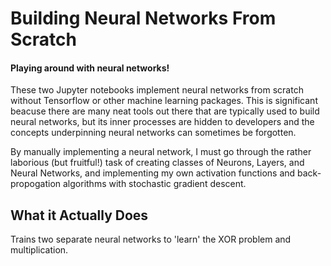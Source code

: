 # Building Neural Networks From Scratch
#### Playing around with neural networks! 

These two Jupyter notebooks implement neural networks from scratch without Tensorflow or other machine learning packages. This is significant beacuse there are many neat tools out there that are typically used to build neural networks, but its inner processes are hidden to developers and the concepts underpinning neural networks can sometimes be forgotten.

By manually implementing a neural network, I must go through the rather laborious (but fruitful!) task of creating classes of Neurons, Layers, and Neural Networks, and implementing my own activation functions and back-propogation algorithms with stochastic gradient descent.

## What it Actually Does
Trains two separate neural networks to 'learn' the XOR problem and multiplication.

